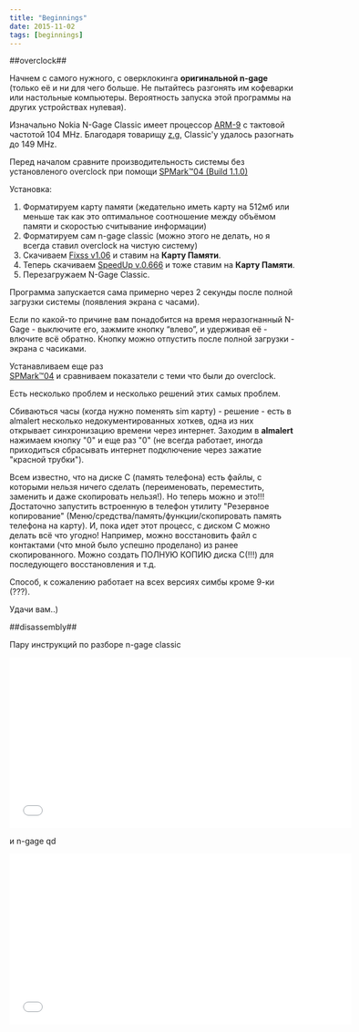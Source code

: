 ```yaml
---
title: "Beginnings"
date: 2015-11-02
tags: [beginnings]
---
```


##overclock##

Начнем с самого нужного, с оверклокинга **оригинальной n-gage** (только её и ни для чего больше. Не пытайтесь разгонять им кофеварки или настольные компьютеры. Вероятность запуска этой программы на других устройствах нулевая). 

Изначально Nokia N-Gage Classic имеет процессор [ARM-9](http://en.wikipedia.org/wiki/ARM9) с тактовой частотой 104 MHz.
Благодаря товарищу [z.g](http://zg.livejournal.com), Classic'у удалось разогнать до 149 MHz.

Перед началом сравните производительность системы без установленого overclock при помощи [
SPMark™04 (Build 1.1.0)](http://web.archive.org/web/20050214221514/http://www.futuremark.com/download/spmark04/)

Установка:

 1. Форматируем карту памяти (жедательно иметь карту на 512мб или меньше так как это оптимальное соотношение между объёмом памяти и скоростью считывание информации)
 2. Форматируем сам n-gage classic (можно этого не делать, но я всегда ставил overclock на чистую систему)
 3. Скачиваем [Fixss v1.06](http://sourceforge.net/projects/almalert/files/fixss/1.06/fixss_1_06.zip/download) и ставим на **Карту Памяти**. 
 4. Теперь скачиваем [SpeedUp v.0.666](http://sourceforge.net/projects/almalert/files/speedup/0.666/speedup_0_666.zip/download) и тоже ставим на **Карту Памяти**.
 5. Перезагружаем N-Gage Classic.

Программа запускается сама примерно через 2 секунды после полной загрузки системы (появления экрана с часами).

Если по какой-то причине вам понадобится на время неразогнанный N-Gage - выключите его, зажмите кнопку “влево”, и удерживая её - влючите всё обратно. Кнопку можно отпустить после полной загрузки - экрана с часиками.

Устанавливаем еще раз [ 	
SPMark™04](http://web.archive.org/web/20050214221514/http://www.futuremark.com/download/spmark04/) и сравниваем показатели с теми что были до overclock.


Есть несколько проблем и несколько решений этих самых проблем.

Сбиваються часы (когда нужно поменять sim карту) - решение - есть в almalert несколько недокументированных хоткев, одна из них открывает синхронизацию времени через интернет. Заходим в **almalert** нажимаем кнопку "0" и еще раз "0" (не всегда работает, иногда приходиться сбрасывать интернет подключение через зажатие "красной трубки").

Всем известно, что на диске С (память телефона) есть файлы, с которыми нельзя ничего сделать (переименовать, переместить, заменить и даже скопировать нельзя!).
Но теперь можно и это!!!
Достаточно запустить встроенную в телефон утилиту "Резервное копирование" (Меню/средства/память/функции/скопировать память телефона на карту).
И, пока идет этот процесс, с диском С можно делать всё что угодно!
Например, можно восстановить файл с контактами (что мной было успешно проделано) из ранее скопированного. Можно создать ПОЛНУЮ КОПИЮ диска С(!!!) для последующего восстановления и т.д.

Способ, к сожалению работает на всех версиях симбы кроме 9-ки (???).

Удачи вам..) 


##disassembly##

Пару инструкций по разборе n-gage classic 

<iframe width="600" height="300" src="//www.youtube.com/embed/c94TNlsrH5k?rel=0&amp;showinfo=0" frameborder="0" allowfullscreen></iframe>

и n-gage qd

<iframe width="600" height="300" src="//www.youtube.com/embed/VpVlCqtICTQ?rel=0&amp;showinfo=0" frameborder="0" allowfullscreen></iframe>
